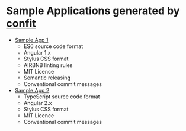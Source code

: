 # Sample Applications generated by [confit](https://github.com/odecee/generator-confit)

- [Sample App 1](ES6_NG1_STYLUS_AIRBNB)
  - ES6 source code format
  - Angular 1.x
  - Stylus CSS format
  - AIRBNB linting rules
  - MIT Licence
  - Semantic releasing
  - Conventional commit messages
- [Sample App 2](TS_NG2_STYLUS)
  - TypeScript source code format
  - Angular 2.x
  - Stylus CSS format
  - MIT Licence
  - Conventional commit messages
